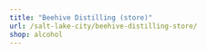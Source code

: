 ```yaml
---
title: "Beehive Distilling (store)"
url: /salt-lake-city/beehive-distilling-store/
shop: alcohol
---
```

